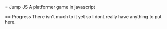 = Jump JS
A platformer game in javascript

== Progress
There isn't much to it yet so I dont really have anything to put here.

